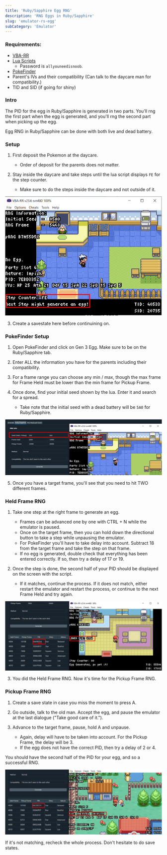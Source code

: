 ```yaml
---
title: 'Ruby/Sapphire Egg RNG'
description: 'RNG Eggs in Ruby/Sapphire'
slug: 'emulator-rs-egg'
subCategory: 'Emulator'
---
```


### Requirements:

- [VBA-RR](https://code.google.com/archive/p/vba-rerecording/downloads)
- [Lua Scripts](https://pokerng.forumcommunity.net/?t=56443955&p=396434940)
    - Password is `allyouneedisnoob`.
- [PokeFinder](https://github.com/Admiral-Fish/PokeFinder/releases)
- Parent's IVs and their compatibility (Can talk to the daycare man for compatibility.)
- TID and SID (if going for shiny)

### Intro

The PID for the egg in Ruby/Sapphire is generated in two parts. You'll rng the first part when the egg is generated, and you'll rng the second part when picking up the egg.

Egg RNG in Ruby/Sapphire can be done with both live and dead battery. 

### Setup

1. First deposit the Pokemon at the daycare.
    - Order of deposit for the parents does not matter.

2. Stay inside the daycare and take steps until the lua script displays `FE` for the step counter.
    - Make sure to do the steps inside the daycare and not outside of it.
    
![](https://github.com/ShinySylveon04/PokemonRNGGuidesPics/blob/main/Screenshot_9.png?raw=true)

3. Create a savestate here before continuining on.

### PokeFinder Setup

1. Open PokeFinder and click on Gen 3 Egg. Make sure to be on the Ruby/Sapphire tab. 

2. Enter ALL the information you have for the parents including their compatibility.

3. For a frame range you can choose any min / max, though the max frame for Frame Held must be lower than the min frame for Pickup Frame.

4. Once done, find your initial seed shown by the lua. Enter it and search for a spread.
    - Take note that the initial seed with a dead battery will be `5A0` for Ruby/Sapphire.

![](https://github.com/ShinySylveon04/PokemonRNGGuidesPics/blob/main/Screenshot_10.png?raw=true)

5. Once you have a target frame, you'll see that you need to hit TWO different frames.
 
### Held Frame RNG

1. Take one step at the right frame to generate an egg.
    - Frames can be advanced one by one with CTRL + N while the emulator is paused.
    - Once on the target frame, then you can hold down the directional button to take a step while unpausing the emulator.
    - For PokeFinder you'll have to take delay into account. Subtract 18 from the target frame and take the step on that frame.
    - If no egg is generated, double check that everything has been entered correctly. If so, then try a delay of 17 or 19.

2. Once the step is done, the second half of your PID should be displayed on the screen with the script. 
    - If it matches, continue the process. If it does not match, either restart the emulator and restart the process, or continue to the next Frame Held and try again.
    
![](https://github.com/ShinySylveon04/PokemonRNGGuidesPics/blob/main/Screenshot_7.png?raw=true)

3. You did the Held Frame RNG. Now it's time for the Pickup Frame RNG.

### Pickup Frame RNG

1. Create a save state in case you miss the moment to press A.

2. Go outside, talk to the old man. Accept the egg, and pause the emulator at the last dialogue ("Take good care of it.").

3. Advance to the target frame, pause, hold A and unpause.
    - Again, delay will have to be taken into account. For the Pickup Frame, the delay will be 3.
    - If the egg does not have the correct PID, then try a delay of 2 or 4.

You should have the second half of the PID for your egg, and so a successful RNG.

![](https://github.com/ShinySylveon04/PokemonRNGGuidesPics/blob/main/Screenshot_8.png?raw=true)

If it's not matching, recheck the whole process. Don't hesitate to do save states.
